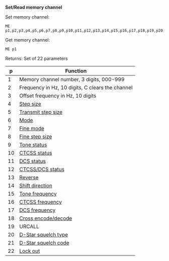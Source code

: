__Set/Read memory channel__

Set memory channel:

	ME p1,p2,p3,p4,p5,p6,p7,p8,p9,p10,p11,p12,p13,p14,p15,p16,p17,p18,p19,p20,p21,p22

Get memory channel:

	ME p1

Returns: Set of 22 parameters

| p   | Function |
| --- | --- |
|  1 | Memory channel number, 3 digits, 000-999
|  2 | Frequency in Hz, 10 digits, C clears the channel
|  3 | Offset frequency in Hz, 10 digits
|  4 | [Step size](/tables/step_size.md)
|  5 | [Transmit step size](/tables/step_size.md)
|  6 | [Mode](/tables/mode.md)
|  7 | [Fine mode](/tables/status.md)
|  8 | [Fine step size](/tables/finestep.md)
|  9 | [Tone status](/tables/status.md)
| 10 | [CTCSS status](/tables/status.md)
| 11 | [DCS status](/tables/status.md)
| 12 | [CTCSS/DCS status](/tables/status.md)
| 13 | [Reverse](/tables/status.md)
| 14 | [Shift direction](/tables/shift.md)
| 15 | [Tone frequency](/tables/tone_ctcss.md)
| 16 | [CTCSS frequency](/tables/tone_ctcss.md)
| 17 | [DCS frequency](/tables/DCS.md)
| 18 | [Cross encode/decode](/tables/cross.md)
| 19 | URCALL
| 20 | [D-Star squelch type](/tables/DSTAR_squelchtype.md)
| 21 | [D-Star squelch code](/tables/DSTAR_squelchcode.md)
| 22 | [Lock out](/tables/status.md)
